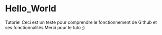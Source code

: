 # Hello_World
Tutoriel
Ceci est un teste pour comprendre le fonctionnement de Github et ses fonctionnalités
Merci pour le tuto ;)
